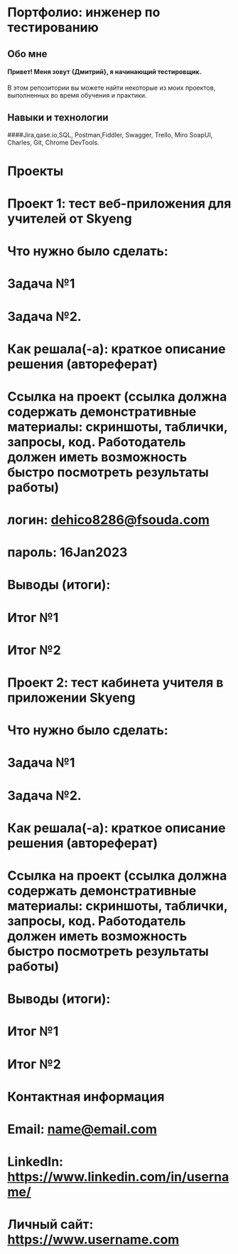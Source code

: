 # Портфолио: инженер по тестированию
## Обо мне
#### Привет! Меня зовут {Дмитрий}, я начинающий тестировщик.
В этом репозитории вы можете найти некоторые из моих проектов, выполненных во время обучения и практики.
## Навыки и технологии
####Jira,qase.io,SQL, Postman,Fiddler, Swagger, Trello, Miro
SoapUI, Charles, Git, Chrome DevTools.

# Проекты
# Проект 1: тест веб-приложения для учителей от Skyeng

# Что нужно было сделать:

# Задача №1
# Задача №2.
# Как решала(-а): краткое описание решения (автореферат)

# Ссылка на проект (ссылка должна содержать демонстративные материалы: скриншоты, таблички, запросы, код. Работодатель должен иметь возможность быстро посмотреть результаты работы)

# логин: dehico8286@fsouda.com

# пароль: 16Jan2023

# Выводы (итоги):

# Итог №1
# Итог №2

# Проект 2: тест кабинета учителя в приложении Skyeng

# Что нужно было сделать:

# Задача №1
# Задача №2.
# Как решала(-а): краткое описание решения (автореферат)

# Ссылка на проект (ссылка должна содержать демонстративные материалы: скриншоты, таблички, запросы, код. Работодатель должен иметь возможность быстро посмотреть результаты работы)

# Выводы (итоги):

# Итог №1
# Итог №2
# Контактная информация
# Email: name@email.com
# LinkedIn: https://www.linkedin.com/in/username/
# Личный сайт: https://www.username.com

